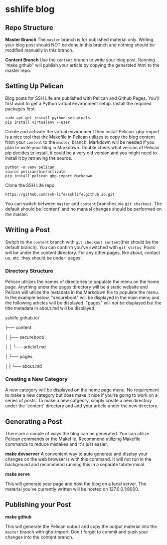 # sshlife blog

## Repo Structure
**Master Branch**
The `master` branch is for published material only. Writing your blog post should NOT be done in this branch and nothing should be modified manually in this branch.

**Content Branch**
Use the `content` branch to write your blog post. Running 'make github" will publish your article by copying the generated html to the master repo.

## Setting Up Pelican
Blog posts for SSH Life are published with Pelican and Github Pages. You'll first want to get a Python virtual environment setup. Install the required packages first:

```
sudo apt-get install python-setuptools
pip install virtualenv --user
```

Create and activate the virtual environment then install Pelican. ghp-import is a nice tool that the Makefile in Pelican utilizes to copy the blog content from your `content` to the `master `branch. Markdown will be needed if you plan to write your blog in Markdown. Double check what version of Pelican pip decides to install, it could be a very old version and you might need to install it by retrieving the source.
```
python -m venv pelican
source pelican/bin/activate
pip install pelican ghp-import Markdown

```

Clone the SSH Life repo
```
https://github.com/ssh-life/sshlife.github.io.git
```

You can switch between `master` and `content` branches via `git checkout`. The default should be 'content' and no manual changes should be performed on the master.

## Writing a Post
Switch to the `content` branch with `git checkout content`(this should be the default branch). You can confirm you've switched with `git status`.
Posts will be under the content directory. For any other pages, like about, contact us, etc. they should be under 'pages'.

### Directory Structure ###
Pelican utilizes the names of directories to populate the menu on the home page. Anything under the pages directory will be a static website and Pelican will utilize the metadata in the Markdown file to populate the menu. In the example below, "secureboot" will be displayed in the main menu and the following articles will be displayed. "pages" will *not* be displayed but the title metadata in about.md will be displayed.

sshlife.github.io/

├── content

│   ├── secureboot/

│   │   └── article1.md

│   └── pages

│   |   └── about.md


### Creating a New Category ###
A new category will be displayed on the home page menu. No requirement to make a new category but does make it nice if you're going to work on a series of posts. To make a new catgeory, simply create a new directory under the 'content' directory and add your article under the new directory.


## Generating a Post
There are a couple of ways the blog can be generated. You can utilize Pelican commands or the Makefile. Recommend utilizing Makefile commands to reduce mistakes and it's just easier.

**make devserver**
A convenient way to auto generate and display your changes on the web browser is with this command. It will not run in the background and recommend running this in a separate tab/terminal. 

**make serve**

This will generate your page and host the blog on a local server. The material you've currently written will be hosted on 127.0.0.1:8000.

## Publishing your Post

**make github**

This will generate the Pelican output and copy the output material into the `master` branch with ghp-import. Don't forget to commit and push your changes into the content branch. 


